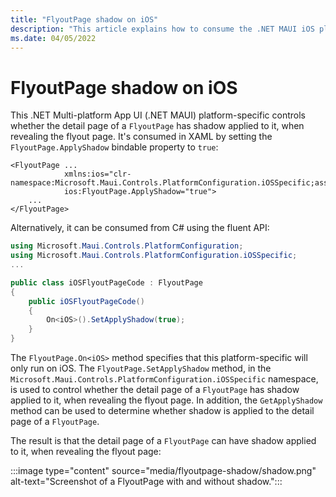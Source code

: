 ```yaml
---
title: "FlyoutPage shadow on iOS"
description: "This article explains how to consume the .NET MAUI iOS platform-specific that controls whether the detail page of a FlyoutPage has shadow applied to it, when revealing the flyout page."
ms.date: 04/05/2022
---
```


# FlyoutPage shadow on iOS

This .NET Multi-platform App UI (.NET MAUI) platform-specific controls whether the detail page of a `FlyoutPage` has shadow applied to it, when revealing the flyout page. It's consumed in XAML by setting the `FlyoutPage.ApplyShadow` bindable property to `true`:

```xaml
<FlyoutPage ...
            xmlns:ios="clr-namespace:Microsoft.Maui.Controls.PlatformConfiguration.iOSSpecific;assembly=Microsoft.Maui.Controls"
            ios:FlyoutPage.ApplyShadow="true">
    ...
</FlyoutPage>
```

Alternatively, it can be consumed from C# using the fluent API:

```csharp
using Microsoft.Maui.Controls.PlatformConfiguration;
using Microsoft.Maui.Controls.PlatformConfiguration.iOSSpecific;
...

public class iOSFlyoutPageCode : FlyoutPage
{
    public iOSFlyoutPageCode()
    {
        On<iOS>().SetApplyShadow(true);
    }
}
```

The `FlyoutPage.On<iOS>` method specifies that this platform-specific will only run on iOS. The `FlyoutPage.SetApplyShadow` method, in the `Microsoft.Maui.Controls.PlatformConfiguration.iOSSpecific` namespace, is used to control whether the detail page of a `FlyoutPage` has shadow applied to it, when revealing the flyout page. In addition, the `GetApplyShadow` method can be used to determine whether shadow is applied to the detail page of a `FlyoutPage`.

The result is that the detail page of a `FlyoutPage` can have shadow applied to it, when revealing the flyout page:

:::image type="content" source="media/flyoutpage-shadow/shadow.png" alt-text="Screenshot of a FlyoutPage with and without shadow.":::
